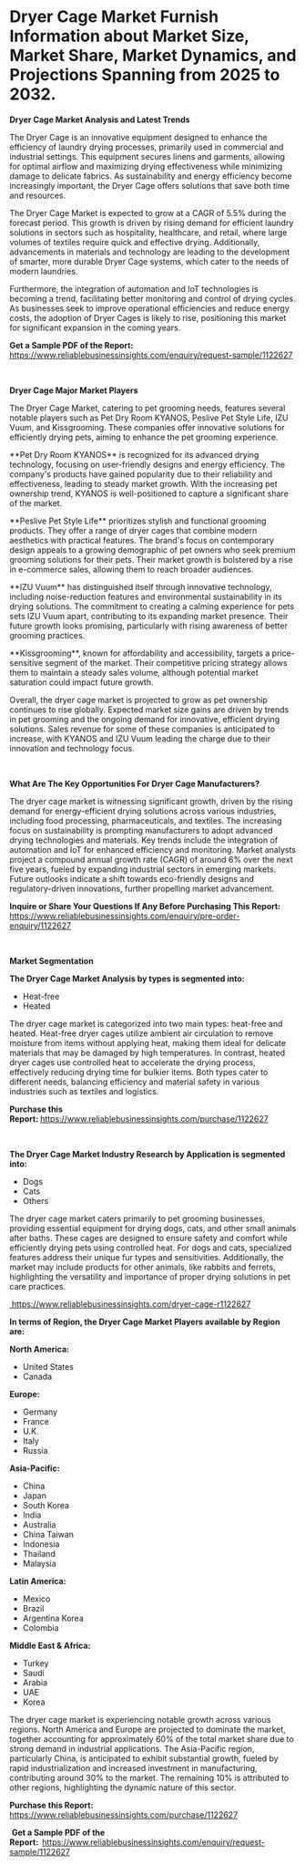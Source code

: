 <p><h1>Dryer Cage Market Furnish Information about Market Size, Market Share, Market Dynamics, and Projections Spanning from 2025 to 2032.</h1></p><p><strong>Dryer Cage Market Analysis and Latest Trends</strong></p>
<p><p>The Dryer Cage is an innovative equipment designed to enhance the efficiency of laundry drying processes, primarily used in commercial and industrial settings. This equipment secures linens and garments, allowing for optimal airflow and maximizing drying effectiveness while minimizing damage to delicate fabrics. As sustainability and energy efficiency become increasingly important, the Dryer Cage offers solutions that save both time and resources.</p><p>The Dryer Cage Market is expected to grow at a CAGR of 5.5% during the forecast period. This growth is driven by rising demand for efficient laundry solutions in sectors such as hospitality, healthcare, and retail, where large volumes of textiles require quick and effective drying. Additionally, advancements in materials and technology are leading to the development of smarter, more durable Dryer Cage systems, which cater to the needs of modern laundries.</p><p>Furthermore, the integration of automation and IoT technologies is becoming a trend, facilitating better monitoring and control of drying cycles. As businesses seek to improve operational efficiencies and reduce energy costs, the adoption of Dryer Cages is likely to rise, positioning this market for significant expansion in the coming years.</p></p>
<p><strong>Get a Sample PDF of the Report:&nbsp;</strong> <a href="https://www.reliablebusinessinsights.com/enquiry/request-sample/1122627?utm_campaign=3455&utm_medium=2&utm_source=Github&utm_content=ia&utm_term=13042025&utm_id=dryer-cage">https://www.reliablebusinessinsights.com/enquiry/request-sample/1122627</a></p>
<p>&nbsp;</p>
<p><strong>Dryer Cage Major Market Players</strong></p>
<p><p>The Dryer Cage Market, catering to pet grooming needs, features several notable players such as Pet Dry Room KYANOS, Peslive Pet Style Life, IZU Vuum, and Kissgrooming. These companies offer innovative solutions for efficiently drying pets, aiming to enhance the pet grooming experience.</p><p>**Pet Dry Room KYANOS** is recognized for its advanced drying technology, focusing on user-friendly designs and energy efficiency. The company's products have gained popularity due to their reliability and effectiveness, leading to steady market growth. With the increasing pet ownership trend, KYANOS is well-positioned to capture a significant share of the market.</p><p>**Peslive Pet Style Life** prioritizes stylish and functional grooming products. They offer a range of dryer cages that combine modern aesthetics with practical features. The brand's focus on contemporary design appeals to a growing demographic of pet owners who seek premium grooming solutions for their pets. Their market growth is bolstered by a rise in e-commerce sales, allowing them to reach broader audiences.</p><p>**IZU Vuum** has distinguished itself through innovative technology, including noise-reduction features and environmental sustainability in its drying solutions. The commitment to creating a calming experience for pets sets IZU Vuum apart, contributing to its expanding market presence. Their future growth looks promising, particularly with rising awareness of better grooming practices.</p><p>**Kissgrooming**, known for affordability and accessibility, targets a price-sensitive segment of the market. Their competitive pricing strategy allows them to maintain a steady sales volume, although potential market saturation could impact future growth.</p><p>Overall, the dryer cage market is projected to grow as pet ownership continues to rise globally. Expected market size gains are driven by trends in pet grooming and the ongoing demand for innovative, efficient drying solutions. Sales revenue for some of these companies is anticipated to increase, with KYANOS and IZU Vuum leading the charge due to their innovation and technology focus.</p></p>
<p>&nbsp;</p>
<p><strong>What Are The Key Opportunities For Dryer Cage Manufacturers?</strong></p>
<p><p>The dryer cage market is witnessing significant growth, driven by the rising demand for energy-efficient drying solutions across various industries, including food processing, pharmaceuticals, and textiles. The increasing focus on sustainability is prompting manufacturers to adopt advanced drying technologies and materials. Key trends include the integration of automation and IoT for enhanced efficiency and monitoring. Market analysts project a compound annual growth rate (CAGR) of around 6% over the next five years, fueled by expanding industrial sectors in emerging markets. Future outlooks indicate a shift towards eco-friendly designs and regulatory-driven innovations, further propelling market advancement.</p></p>
<p><strong>Inquire or Share Your Questions If Any Before Purchasing This Report:</strong> <a href="https://www.reliablebusinessinsights.com/enquiry/pre-order-enquiry/1122627?utm_campaign=3455&utm_medium=2&utm_source=Github&utm_content=ia&utm_term=13042025&utm_id=dryer-cage">https://www.reliablebusinessinsights.com/enquiry/pre-order-enquiry/1122627</a></p>
<p>&nbsp;</p>
<p><strong>Market Segmentation</strong></p>
<p><strong>The Dryer Cage Market Analysis by types is segmented into:</strong></p>
<p><ul><li>Heat-free</li><li>Heated</li></ul></p>
<p><p>The dryer cage market is categorized into two main types: heat-free and heated. Heat-free dryer cages utilize ambient air circulation to remove moisture from items without applying heat, making them ideal for delicate materials that may be damaged by high temperatures. In contrast, heated dryer cages use controlled heat to accelerate the drying process, effectively reducing drying time for bulkier items. Both types cater to different needs, balancing efficiency and material safety in various industries such as textiles and logistics.</p></p>
<p><strong>Purchase this Report:&nbsp;</strong><a href="https://www.reliablebusinessinsights.com/purchase/1122627?utm_campaign=3455&utm_medium=2&utm_source=Github&utm_content=ia&utm_term=13042025&utm_id=dryer-cage">https://www.reliablebusinessinsights.com/purchase/1122627</a></p>
<p>&nbsp;</p>
<p><strong>The Dryer Cage Market Industry Research by Application is segmented into:</strong></p>
<p><ul><li>Dogs</li><li>Cats</li><li>Others</li></ul></p>
<p><p>The dryer cage market caters primarily to pet grooming businesses, providing essential equipment for drying dogs, cats, and other small animals after baths. These cages are designed to ensure safety and comfort while efficiently drying pets using controlled heat. For dogs and cats, specialized features address their unique fur types and sensitivities. Additionally, the market may include products for other animals, like rabbits and ferrets, highlighting the versatility and importance of proper drying solutions in pet care practices.</p></p>
<p><a href="https://www.reliablebusinessinsights.com/dryer-cage-r1122627?utm_campaign=3455&utm_medium=2&utm_source=Github&utm_content=ia&utm_term=13042025&utm_id=dryer-cage">&nbsp;https://www.reliablebusinessinsights.com/dryer-cage-r1122627</a></p>
<p><strong>In terms of Region, the Dryer Cage Market Players available by Region are:</strong></p>
<p>
    <p> <strong> North America: </strong>
        <ul>
            <li>United States</li>
            <li>Canada</li>
        </ul>
        </p> 
    <p> <strong> Europe: </strong>
        <ul>
            <li>Germany</li>
            <li>France</li>
            <li>U.K.</li>
            <li>Italy</li>
            <li>Russia</li>
        </ul>
        </p> 
    <p> <strong> Asia-Pacific: </strong>
        <ul>
            <li>China</li>
            <li>Japan</li>
            <li>South Korea</li>
            <li>India</li>
            <li>Australia</li>
            <li>China Taiwan</li>
            <li>Indonesia</li>
            <li>Thailand</li>
            <li>Malaysia</li>
        </ul>
        </p> 
    <p> <strong> Latin America: </strong>
        <ul>
            <li>Mexico</li>
            <li>Brazil</li>
            <li>Argentina Korea</li>
            <li>Colombia</li>
        </ul>
        </p> 
    <p> <strong> Middle East & Africa: </strong>
        <ul>
            <li>Turkey</li>
            <li>Saudi</li>
            <li>Arabia</li>
            <li>UAE</li>
            <li>Korea</li>
        </ul>
    </p>
    </p>
<p><p>The dryer cage market is experiencing notable growth across various regions. North America and Europe are projected to dominate the market, together accounting for approximately 60% of the total market share due to strong demand in industrial applications. The Asia-Pacific region, particularly China, is anticipated to exhibit substantial growth, fueled by rapid industrialization and increased investment in manufacturing, contributing around 30% to the market. The remaining 10% is attributed to other regions, highlighting the dynamic nature of this sector.</p></p>
<p><strong>Purchase this Report: </strong><a href="https://www.reliablebusinessinsights.com/purchase/1122627?utm_campaign=3455&utm_medium=2&utm_source=Github&utm_content=ia&utm_term=13042025&utm_id=dryer-cage">https://www.reliablebusinessinsights.com/purchase/1122627</a></p>
<p>&nbsp;<strong>Get a Sample PDF of the Report:&nbsp;&nbsp;</strong><a href="https://www.reliablebusinessinsights.com/enquiry/request-sample/1122627?utm_campaign=3455&utm_medium=2&utm_source=Github&utm_content=ia&utm_term=13042025&utm_id=dryer-cage">https://www.reliablebusinessinsights.com/enquiry/request-sample/1122627</a></p>
<p><strong></strong></p>
<p><p></p><p></p><p></p></p>